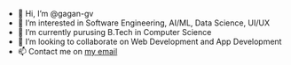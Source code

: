 - 👋 Hi, I’m @gagan-gv
- 👀 I’m interested in Software Engineering, AI/ML, Data Science, UI/UX
- 🌱 I’m currently purusing B.Tech in Computer Science
- 💞️ I’m looking to collaborate on Web Development and App Development
- 📫 Contact me on <a href="mailto:chordiagagan@gmail.com">my email</a>

<!---
gagan-gv/gagan-gv is a ✨ special ✨ repository because its `README.md` (this file) appears on your GitHub profile.
You can click the Preview link to take a look at your changes.
--->
